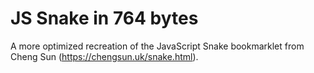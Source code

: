 # JS Snake in 764 bytes
A more optimized recreation of the JavaScript Snake bookmarklet from Cheng Sun (https://chengsun.uk/snake.html).
